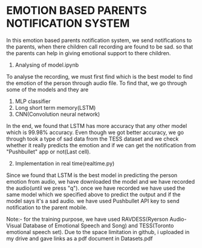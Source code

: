 # EMOTION BASED PARENTS NOTIFICATION SYSTEM

In this emotion based parents notification system, we send notifications to the parents, when there children call recording are found to be sad. so that the parents can help in giving emotional support to there children. 

1. Analysing of model.ipynb

To analyse the recording, we must first find which is the best model to find the emotion of the person through audio file. To find that, we go through some of the models and they are

1. MLP classifier
2. Long short term memory(LSTM)
3. CNN(Convolution neural network)

In the end, we found that LSTM has more accuracy that any other model which is 99.98% accuracy. Even though we got better accuracy, we go through took a type of sad data from the TESS dataset and we check whether it really predicts the emotion and if we can get the notification from "Pushbullet" app or not(Last cell).

2. Implementation in real time(realtime.py)

Since we found that LSTM is the best model in predicting the person emotion from audio, we have downloaded the model and we have recorded the audio(until we press "q"). once we have recorded we have used the same model which we specified above to predict the output and if the model says it's a sad audio. we have used Pushbullet API key to send notification to the parent mobile.

Note:- for the training purpose, we have used RAVDESS(Ryerson Audio-Visual Database of Emotional Speech and Song) and TESS(Toronto emotional speech set). Due to the space limitation in github, i uploaded in my drive and gave links as a pdf document in Datasets.pdf
